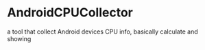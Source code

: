 # AndroidCPUCollector
a tool that collect Android devices CPU info, basically calculate and showing
